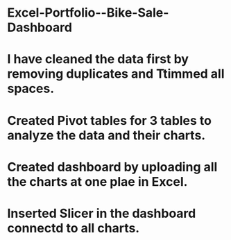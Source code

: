 # Excel-Portfolio--Bike-Sale-Dashboard
# I have cleaned the data first by removing duplicates and Ttimmed all spaces.
# Created Pivot tables for 3 tables to analyze the data and their charts.
# Created dashboard by uploading all the charts at one plae in Excel.
# Inserted Slicer in the dashboard connectd to all charts.
